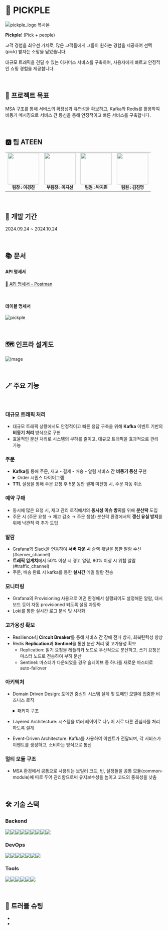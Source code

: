 🥦 PICKPLE
=============
![pickple_logo 복사본](https://github.com/user-attachments/assets/34bb530d-d258-4836-ab36-5830ce1525f8)

**Pickple**! (Pick + people)

고객 경험을 최우선 가치로, 많은 고객들에게 그들이 원하는 경험을 제공하여 선택(pick) 받자는 소망을 담았습니다.

대규모 트래픽을 견딜 수 있는 이커머스 서비스를 구축하여, 사용자에게 빠르고 안정적인 쇼핑 경험을 제공합니다.

<br>

## 🎯 프로젝트 목표

MSA 구조를 통해 서비스의 확장성과 유연성을 확보하고,  Kafka와 Redis를 활용하여 비동기 메시징으로 서비스 간 통신을 통해 안정적이고 빠른 서비스를 구축합니다.

<br>


## 🅰️ 팀 ATEEN
<table>
  <tbody>
    <tr>
      <td align="center"><a href="https://github.com/kyungjinleelee"><img src="https://github.com/kyungjinleelee.png" width="100px;" alt=""/><br /><sub><b>팀장 : 이경진 </b></sub></a><br /></td>
      <td align="center"><a href="https://github.com/easyxun"><img src="https://github.com/easyxun.png" width="100px;" alt=""/><br /><sub><b>부팀장 : 이지선 </b></sub></a><br /></td>
      <td align="center"><a href="https://github.com/MeGuuuun"><img src="https://github.com/MeGuuuun.png" width="100px;" alt=""/><br /><sub><b>팀원 : 박지민 </b></sub></a><br /></td>
      <td align="center"><a href="https://github.com/kimjinmyeong"><img src="https://github.com/kimjinmyeong.png" width="100px;" alt=""/><br /><sub><b>팀원 : 김진명 </b></sub></a><br /></td>
    </tr>
  </tbody>
</table>

<br>

## 📆 개발 기간
2024.09.24 ~ 2024.10.24

<br>

## 📚 문서

#### API 명세서   
[🔗 API 명세서 - Postman](https://warped-crater-286335.postman.co/workspace/Pickple~c1fcfd4a-a7c2-4157-a97d-1e14584c9d9e/collection/26598837-c2fede18-1303-4a23-8b3f-387ceffda06a?action=share&creator=14476064)   

<br>

#### 테이블 명세서
![pickple](https://github.com/user-attachments/assets/5641d753-fc1e-47d9-a1a8-eb1c28ed75ac)

<br>

## 🗺️ 인프라 설계도

![image](https://github.com/user-attachments/assets/2cb9c935-d668-4eff-8062-b829010212d7)

<br>

## 🪄 주요 기능
<br>

### 대규모 트래픽 처리

- 대규모 트래픽 상황에서도 안정적이고 빠른 응답 구축을 위해 **Kafka** 이벤트 기반의 **비동기 처리** 방식으로 구현
- 효율적인 분산 처리로 시스템의 부하를 줄이고, 대규모 트래픽을 효과적으로 관리 가능

### 주문

- **Kafka**를 통해 주문, 재고 - 결제 - 배송 - 알림 서비스 간 **비동기 통신** 구현
    <details>
      <summary>Order 시퀀스 다이어그램</summary>
      <div markdown="1">
        <img src="https://github.com/user-attachments/assets/d45e43da-533e-4eae-b3a1-fe990be64b62">
      </div>
    </details>
- **TTL** 설정을 통해 주문 요청 후 5분 동안 결제 미진행 시, 주문 자동 취소

### 예약 구매

- 동시에 많은 요청 시, 재고 관리 로직에서의 **동시성 이슈 방지**를 위해 **분산락** 도입
- 주문 시 (주문 요청 → 재고 감소 → 주문 생성) 분산락 환경에서의 **갱신 유실 방지**를 위해 낙관적 락 추가 도입

### 알람

- Grafana와 Slack을 연동하여 **서버 다운 시** 슬랙 채널을 통한 알람 수신 (#server_channel)
- **트래픽 임계치**에서 50% 이상 시 경고 알람, 80% 이상 시 위험 알람 (#traffic_channel)
- 주문, 배송 완료 시 kafka를 통한 **실시간** 메일 알람 전송

### 모니터링

- Grafana의 Provisioning 사용으로 어떤 환경에서 실행되어도 설정해둔 알람, 대시보드 등이 자동 provisioned 되도록 설정 자동화
- Loki를 통한 실시간 로그 분석 및 시각화

### 고가용성 확보

- Resilience4j **Circuit Breaker**를 통해 서비스 간 장애 전파 방지, 회복탄력성 향상
- Redis **Replication**과 **Sentinel**을 통한 분산 처리 및 고가용성 확보
    - Replication:  읽기 요청을 레플리카 노드로 우선적으로 분산하고, 쓰기 요청은 마스터 노드로 전송하여 부하 분산
    - Sentinel: 마스터가 다운되었을 경우 슬레이브 중 하나를 새로운 마스터로 auto-failover

### 아키텍처

- Domain Driven Design: 도메인 중심의 시스템 설계 및 도메인 모델에 집중한 비즈니스 로직
  <details>
    <summary>패키지 구조</summary>
    <div markdown="1">

      ```java
        com.pickple.commerce-service
        ├── application
        │   ├── dto  
        │   │   ├── OrderCreateResponseDto.java
        │   │   └── OrderResponseDto.java
        │   ├── service
        │       └── OrderService.java
        ├── domain
        │   ├── model
        │   │   ├── Order.java
        │   │   ├── OrderDetail.java
        │   │   └── OrderStatus.java
        │   └── repository
        │       └── OrderRepository.java
        ├── exception
        │   ├── CommerceErrorCode.java
        │   ├── CommerceExceptionHandler.java
        │   └── CustomException.java
        ├── infrastructure
        │   ├── configuration
        │   │   ├── AuditAwareImpl.java
        │   │   ├── JpaConfig.java
        │   │   └── SecurityConfig.java
        │   ├── feign
        │   │   ├── DeliveryClient.java
        │   │   ├── PaymentClient.java
        │   │   └── dto
        │   │       ├── DeliveryClientDto.java
        │   │       └── PaymentClientDto.java
        │   ├── messaging
        │   │   ├── OrderEventService.java
        │   │   └── OrderMessagingProducerService.java
        │   └── security
        │       └── CustomPreAuthFilter.java
        ├── presentation
        │   ├── controller
        │   │   └── OrderController.java
        │   └── request
        │       └── OrderCreateRequestDto.java
        ```

    </div>
  </details>
        
- Layered Architecture: 시스템을 여러 레이어로 나누어 서로 다른 관심사를 처리하도록 설계
- Event-Driven Architecture: Kafka를 사용하여 이벤트가 전달되며, 각 서비스가 이벤트를 생성하고, 소비하는 방식으로 통신

### 멀티 모듈 구조

- MSA 환경에서 공통으로 사용되는 보일러 코드, 빈, 설정들을 공통 모듈(common-module)에 따로 두어 관리함으로써 유지보수성을 높이고 코드의 중복성을 낮춤

<br>

## 🛠️ 기술 스택

### Backend
<img src="https://img.shields.io/badge/JAVA-007396?style=for-the-badge&logo=java&logoColor=white"><img src="https://img.shields.io/badge/Spring-6DB33F?style=for-the-badge&logo=Spring&logoColor=white"><img src="https://img.shields.io/badge/POSTGRESQL-4169E1?style=for-the-badge&logo=postgresql&logoColor=white"><img src="https://img.shields.io/badge/MONGODB-47A248?style=for-the-badge&logo=mongodb&logoColor=white"><img src="https://img.shields.io/badge/REDIS-FF4438?style=for-the-badge&logo=redis&logoColor=white"><img src="https://img.shields.io/badge/apachekafka-231F20?style=for-the-badge&logo=apachekafka&logoColor=white"><img src="https://img.shields.io/badge/Gradle-02303A?style=for-the-badge&logo=gradle&logoColor=white"><img src="https://img.shields.io/badge/springsecurity-6DB33F?style=for-the-badge&logo=springsecurity&logoColor=white"><img src="https://img.shields.io/badge/jsonwebtokens-000000?style=for-the-badge&logo=jsonwebtokens&logoColor=white">


### DevOps
<img src="https://img.shields.io/badge/amazonec2-FF9900?style=for-the-badge&logo=amazonec2&logoColor=white"><img src="https://img.shields.io/badge/amazonrds-527FFF?style=for-the-badge&logo=amazonrds&logoColor=white"><img src="https://img.shields.io/badge/docker-2496ED?style=for-the-badge&logo=docker&logoColor=white"><img src="https://img.shields.io/badge/githubactions-2088FF?style=for-the-badge&logo=githubactions&logoColor=white"><img src="https://img.shields.io/badge/apachejmeter-D22128?style=for-the-badge&logo=apachejmeter&logoColor=white"><img src="https://img.shields.io/badge/prometheus-E6522C?style=for-the-badge&logo=prometheus&logoColor=white"><img src="https://img.shields.io/badge/grafana-F46800?style=for-the-badge&logo=grafana&logoColor=white">


### Tools
<img src="https://img.shields.io/badge/git-F05032?style=for-the-badge&logo=git&logoColor=white"><img src="https://img.shields.io/badge/github-181717?style=for-the-badge&logo=github&logoColor=white"><img src="https://img.shields.io/badge/postman-FF6C37?style=for-the-badge&logo=postman&logoColor=white"><img src="https://img.shields.io/badge/intellijidea-000000?style=for-the-badge&logo=intellijidea&logoColor=white"><img src="https://img.shields.io/badge/slack-4A154B?style=for-the-badge&logo=slack&logoColor=white"><img src="https://img.shields.io/badge/notion-000000?style=for-the-badge&logo=notion&logoColor=white">

<br>

## 🚧 트러블 슈팅

*
*
